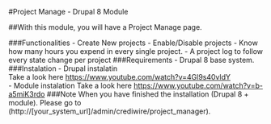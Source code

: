 #Project Manage - Drupal 8 Module

##With this module, you will have a Project Manage page. 

###Functionalities
    - Create New projects 
    - Enable/Disable projects
    - Know how many hours you expend in every single project.
    - A project log to follow every state change per project
###Requirements
    - Drupal 8 base system. 
###Instalation
    - Drupal instalatin   
        Take a look here https://www.youtube.com/watch?v=4Gl9s40vldY  
    - Module instalation
        Take a look here https://www.youtube.com/watch?v=b-a5miK3rdo
###Note 
    When you have finished the installation (Drupal 8 + module). 
    Please go to (http://[your_system_url]/admin/crediwire/project_manager). 
